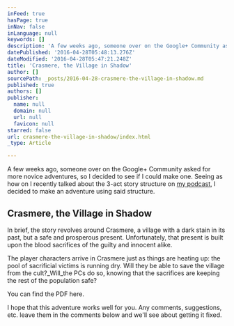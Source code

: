 ```yaml
---
inFeed: true
hasPage: true
inNav: false
inLanguage: null
keywords: []
description: 'A few weeks ago, someone over on the Google+ Community asked for more novice adventures, so I decided to see if I could make one. Seeing as how on I recently talked about the 3-act story structure on my podcast, I decided to make an adventure using said structure.'
datePublished: '2016-04-28T05:48:13.276Z'
dateModified: '2016-04-28T05:47:21.248Z'
title: 'Crasmere, the Village in Shadow'
author: []
sourcePath: _posts/2016-04-28-crasmere-the-village-in-shadow.md
published: true
authors: []
publisher:
  name: null
  domain: null
  url: null
  favicon: null
starred: false
url: crasmere-the-village-in-shadow/index.html
_type: Article

---
```

A few weeks ago, someone over on the Google+ Community asked for more novice adventures, so I decided to see if I could make one. Seeing as how on I recently talked about the 3-act story structure on [my podcast][0], I decided to make an adventure using said structure.

## Crasmere, the Village in Shadow

In brief, the story revolves around Crasmere, a village with a dark stain in its past, but a safe and prosperous present. Unfortunately, that present is built upon the blood sacrifices of the guilty and innocent alike.

The player characters arrive in Crasmere just as things are heating up: the pool of sacrificial victims is running dry. Will they be able to save the village from the cult?_Will_the PCs do so, knowing that the sacrifices are keeping the rest of the population safe?

You can find the PDF here.

I hope that this adventure works well for you. Any comments, suggestions, etc. leave them in the comments below and we'll see about getting it fixed.

[0]: http://sharkbonepodcast.com/2016/04/podchatter14/